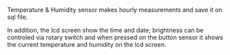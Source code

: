 Temperature & Humidity sensor makes hourly measurements and save it on sql file.

In addition, the lcd screen show the time and date; brightness can be controled via rotary switch 
and when pressed on the button sensor it shows the current temperature and humidity on the lcd screen.

